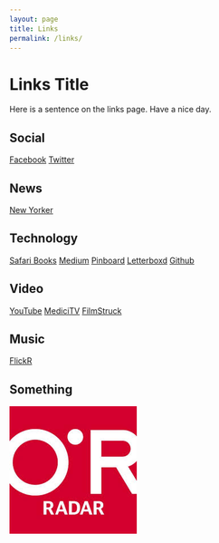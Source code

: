 ```yaml
---
layout: page
title: Links
permalink: /links/
---
```


# Links Title

Here is a sentence on the links page.
Have a nice day.

## Social
[Facebook](http://www.facebook.com)
[Twitter](http://www.twitter.com)

## News
[New Yorker](http://www.newyorker.com)

## Technology
[Safari Books](http://www.safaribooksonline.com)
[Medium](http://medium.com)
[Pinboard](http://pinboard.com)
[Letterboxd](http://letterboxd.com)
[Github](http://www.github.com)

## Video
[YouTube](http://youtube.com)
[MediciTV](http://www.medici.tv)
[FilmStruck](http://www.filmstruck.com)

## Music
[FlickR](http://www.flickr.com)

## Something
<a href="http://www.safaribooksonline.com"><img src="images/oreilly.jpeg"></a>

